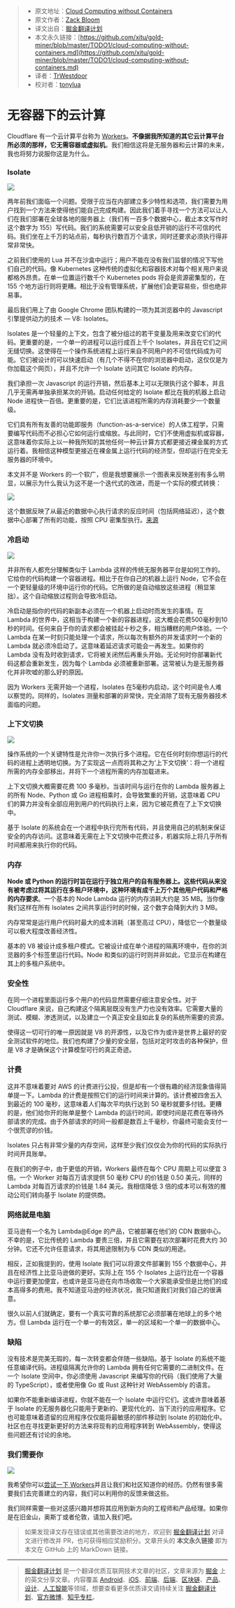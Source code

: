> * 原文地址：[Cloud Computing without Containers](https://blog.cloudflare.com/cloud-computing-without-containers/)
> * 原文作者：[Zack Bloom](https://blog.cloudflare.com/author/zack-bloom/)
> * 译文出自：[掘金翻译计划](https://github.com/xitu/gold-miner)
> * 本文永久链接：[https://github.com/xitu/gold-miner/blob/master/TODO1/cloud-computing-without-containers.md](https://github.com/xitu/gold-miner/blob/master/TODO1/cloud-computing-without-containers.md)
> * 译者：[TrWestdoor](https://github.com/TrWestdoor)
> * 校对者：[tonylua](https://github.com/tonylua)

# 无容器下的云计算

Cloudflare 有一个云计算平台称为 [Workers](https://www.cloudflare.com/products/cloudflare-workers/)。**不像据我所知道的其它云计算平台所必须的那样，它无需容器或虚拟机**。我们相信这将是无服务器和云计算的未来，我也将努力说服你这是为什么。

### Isolate

![](https://blog.cloudflare.com/content/images/2018/10/Artboard-42@3x.png)

两年前我们面临一个问题。受限于应当在内部建立多少特性和选项，我们需要为用户找到一个方法来使得他们能自己完成构建。因此我们着手寻找一个方法可以让人们在我们部署在全球各地的服务器上（我们有一百多个数据中心，截止本文写作时这个数字为 155）写代码。我们的系统需要可以安全且低开销的运行不可信的代码。我们坐在上千万的站点前，每秒执行数百万个请求，同时还要求必须执行得非常非常快。

之前我们使用的 Lua 并不在沙盒中运行；用户不能在没有我们监督的情况下写他们自己的代码。像 Kubernetes 这种传统的虚拟化和容器技术对每个相关用户来说都格外昂贵。在单一位置运行数千个 Kubernetes pods 将会是资源密集型的，在 155 个地方运行则将更糟。相比于没有管理系统，扩展他们会更容易些，但也绝非易事。

最后我们用上了由 Google Chrome 团队构建的一项为其浏览器中的 Javascript 引擎提供动力的技术 — V8: Isolates。

Isolates 是一个轻量的上下文，包含了被分组过的若干变量及用来改变它们的代码。更重要的是，一个单一的进程可以运行成百上千个 Isolates，并且在它们之间无缝切换。这使得在一个操作系统进程上运行来自不同用户的不可信代码成为可能。它们被设计的可以快速启动（有几个不得不在你的浏览器中启动，这仅仅是为你加载这个网页），并且不允许一个 Isolate 访问其它 Isolate 的内存。

我们承担一次 Javascript 的运行开销，然后基本上可以无限执行这个脚本，并且几乎无需再单独承担某次的开销。启动任何给定的 Isolate 都比在我的机器上启动 Node 进程快一百倍。更重要的是，它们比该进程所需的内存消耗要少一个数量级。

它们具有所有友善的功能即服务（function-as-a-service）的人体工程学，只需要编写代码而不必担心它如何运行或缩放。与此同时，它们不使用虚拟机或容器，这意味着你实际上以一种我所知的其他任何一种云计算方式都更接近裸金属的方式运行着。我相信这种模型更接近在裸金属上运行代码的经济型，但却运行在完全无服务器的环境中。

本文并不是 Workers 的一个软广，但是我想要展示一个图表来反映差别有多么明显，以展示为什么我认为这不是一个迭代式的改进，而是一个实际的模式转换：

![](https://blog.cloudflare.com/content/images/2018/10/image-2.png)

这个数据反映了从最近的数据中心执行请求的反应时间（包括网络延迟），这个数据中心部署了所有的功能，按照 CPU 密集型执行。[来源](https://blog.cloudflare.com/serverless-performance-with-cpu-bound-tasks/)

### 冷启动

![](https://blog.cloudflare.com/content/images/2018/10/Cold-start@3x.png)

并非所有人都充分理解类似于 Lambda 这样的传统无服务器平台是如何工作的。它给你的代码构建一个容器进程。相比于在你自己的机器上运行 Node，它不会在一个更轻量级的环境中运行你的代码。它所做的是自动缩放这些进程（稍显笨拙）。这个自动缩放过程则会导致冷启动。

冷启动是指你的代码的新副本必须在一个机器上启动时而发生的事情。在 Lambda 的世界中，这相当于构建一个新的容器进程，这大概会花费500毫秒到10秒的时间。任何来自于你的请求都会被挂起十秒之多，相当糟糕的用户体验。一个 Lambda 在某一时刻只能处理一个请求，所以每次有额外的并发请求时一个新的 Lambda 就必须冷启动了。这意味着延迟请求可能会一再发生。如果你的 Lambda 没有及时收到请求，它将被关闭然后再重头开始。无论何时你部署新代码这都会重新发生，因为每个 Lambda 必须被重新部署。这常被认为是无服务器化并非吹嘘的那么好的原因。

因为 Workers 无需开始一个进程，Isolates 在5毫秒内启动，这个时间是令人难以察觉的。同样的，Isolates 测量和部署的非常快，完全消除了现有无服务器技术面临的问题。

### 上下文切换

![](https://blog.cloudflare.com/content/images/2018/10/multitasking-bars@3x.png)

操作系统的一个关键特性是允许你一次执行多个进程。它在任何时刻你想运行的代码的进程上透明地切换。为了实现这一点而将其称之为‘上下文切换’：将一个进程所需的内存全部移出，并将下一个进程所需的内存加载进来。

上下文切换大概需要花费 100 多毫秒。当该时间与运行在你的 Lambda 服务器上的所有 Node、Python 或 Go 进程相乘时，会导致繁重的开销，这意味着 CPU 们的算力并没有全部应用到用户的代码执行上来，因为它被花费在了上下文切换中。

基于 Isolate 的系统会在一个进程中执行完所有代码，并且使用自己的机制来保证安全的内存访问。这意味着无需在上下文切换中花费过多，机器实际上将几乎所有时间都用来执行你的代码。

### 内存

**Node 或 Python 的运行时旨在运行于独立用户的自有服务器上。这些代码从来没有被考虑过将其运行在多租户环境中，这种环境有成千上万个其他用户代码和严格的内存要求**。一个基本的 Node Lambda 运行的内存消耗大约是 35 MB。当你像我们这样在所有 Isolates 之间共享运行时的时候，这个数字会降到大约 3 MB。

内存常常是运行用户代码时最大的成本消耗（甚至高过 CPU），降低它一个数量级可以极大程度改善经济性。

基本的 V8 被设计成多租户模式。它被设计成在单个进程的隔离环境中，在你的浏览器的多个标签里运行代码。Node 和类似的运行时则并非如此，它显示在构建在其上的多租户系统中。

### 安全性

在同一个进程里面运行多个用户的代码显然需要仔细注意安全性。对于 Cloudflare 来说，自己构建这个隔离层既没有生产力也没有效率。它需要大量的测试、模糊、渗透测试，以及建立一个真正安全且如此复杂的系统所需要的资源。

使得这一切可行的唯一原因就是 V8 的开源性，以及它作为或许是世界上最好的安全测试软件的地位。我们也构建了少量的安全层，包括对定时攻击的各种保护，但是 V8 才是确保这个计算模型可行的真正奇迹。

### 计费

这并不意味着要对 AWS 的计费进行公投，但是却有一个很有趣的经济现象值得简单提一下。Lambda 的计费是按照它们的运行时间来计算的。该计费被四舍五入到最近的 100 毫秒，这意味着人们每次平均执行达到 50 毫秒就要多付钱。更糟的是，他们给你开的账单是整个 Lambda 的运行时间，即使时间是花费在等待外部请求的完成。由于外部请求的时间一般都是数百上千毫秒，你最终可能会支付一个很荒谬的价钱。

Isolates 只占有非常少量的内存空间，这样至少我们仅仅会为你的代码的实际执行时间开具账单。

在我们的例子中，由于更低的开销，Workers 最终在每个 CPU 周期上可以便宜 3 倍。一个 Worker 对每百万请求提供 50 毫秒 CPU 的价钱是 0.50 美元，同样的 Lambda 对每百万请求的价钱是 1.84 美元。我相信降低 3 倍的成本可以有效的推动公司们转向基于 Isolate 的提供商。

### 网络就是电脑

亚马逊有一个名为 Lambda@Edge 的产品，它被部署在他们的 CDN 数据中心。不幸的是，它比传统的 Lambda 要贵三倍，并且它需要在初次部署时花费大约 30 分钟。它还不允许任意请求，将其用途限制为与 CDN 类似的用途。

相反，正如我提到的，使用 Isolate 我们可以将源文件部署到 155 个数据中心，并且在经济性上比亚马逊做的更好。实际上在 155 个 Isolates 上运行比在一个容器中运行要更加便宜，也或许是亚马逊在向市场收取一个大家能承受但是比他们的成本高得多的费用。我不知道亚马逊的经济状况，我只知道我们对我们自己的很满意。

很久以前人们就确定，要有一个真实可靠的系统那它必须部署在地球上的多个地方。但 Lambda 运行在一个单一的有效区，单一的区域和一个单一的数据中心。

### 缺陷

没有技术是完美无瑕的，每一次转变都会伴随一些缺陷。基于 Isolate 的系统不能任意编译代码。进程级隔离允许你的 Lambda 拥有任何它需要的二进制文件。在一个 Isolate 空间中，你必须使用 Javascript 来编写你的代码（我们使用了大量的 TypeScript），或者使用像 Go 或 Rust 这种针对 WebAssembly 的语言。

如果你不能重新编译进程，你就不能在一个 Isolate 中运行它们。这或许意味着基于 Isolate 的无服务器化只能用于更新的、更现代化的、当下流行的应用程序。它也可能意味着遗留的应用程序仅仅能将最敏感的部件移动到 Isolate 的初始化中。社区也在寻找更新更好的方法来将现有的应用程序转到 WebAssembly，使得这些问题还有讨论的余地。

### 我们需要你

![](https://blog.cloudflare.com/content/images/2018/10/no-VM-@3x-3.png)

我希望你可以[尝试一下 Workers](https://developers.cloudflare.com/workers/about/)并且让我们和社区知道你的经历。仍然有很多需要我们去完善建立的内容，我们可以利用你的反馈来做这些。

我们同样需要一些对这感兴趣并想将其应用到新方向的工程师和产品经理。如果你是在旧金山，奥斯丁或者伦敦，请加入我们吧。

> 如果发现译文存在错误或其他需要改进的地方，欢迎到 [掘金翻译计划](https://github.com/xitu/gold-miner) 对译文进行修改并 PR，也可获得相应奖励积分。文章开头的 **本文永久链接** 即为本文在 GitHub 上的 MarkDown 链接。


---

> [掘金翻译计划](https://github.com/xitu/gold-miner) 是一个翻译优质互联网技术文章的社区，文章来源为 [掘金](https://juejin.im) 上的英文分享文章。内容覆盖 [Android](https://github.com/xitu/gold-miner#android)、[iOS](https://github.com/xitu/gold-miner#ios)、[前端](https://github.com/xitu/gold-miner#前端)、[后端](https://github.com/xitu/gold-miner#后端)、[区块链](https://github.com/xitu/gold-miner#区块链)、[产品](https://github.com/xitu/gold-miner#产品)、[设计](https://github.com/xitu/gold-miner#设计)、[人工智能](https://github.com/xitu/gold-miner#人工智能)等领域，想要查看更多优质译文请持续关注 [掘金翻译计划](https://github.com/xitu/gold-miner)、[官方微博](http://weibo.com/juejinfanyi)、[知乎专栏](https://zhuanlan.zhihu.com/juejinfanyi)。
